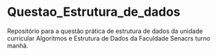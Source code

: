 # Questao_Estrutura_de_dados
Repositório para a questão prática de estrutura de dados da unidade curricular Algoritmos e Estrutura de Dados da Faculdade Senacrs turno manhã.
